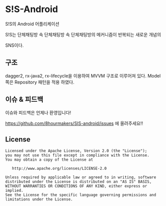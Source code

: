 # S!S-Android

S!S의 Android 어플리케이션

S!S는 단체채팅방 속 단체채팅방 속 단체채팅방의 메커니즘이 반복되는 새로운 개념의 

SNS이다. 



## 구조

dagger2, rx-java2, rx-lifecycle을 이용하여 MVVM 구조로 이루어져 있다. Model쪽은 Repository 패턴을 적용 하였다.



## 이슈 & 피드백

이슈와 피드백은 언제나 환영입니다!  

https://github.com/8hourmakers/SIS-android/issues  에 올려주세요!!



## License

```
Licensed under the Apache License, Version 2.0 (the "License");
you may not use this file except in compliance with the License.
You may obtain a copy of the License at

   http://www.apache.org/licenses/LICENSE-2.0

Unless required by applicable law or agreed to in writing, software
distributed under the License is distributed on an "AS IS" BASIS,
WITHOUT WARRANTIES OR CONDITIONS OF ANY KIND, either express or implied.
See the License for the specific language governing permissions and
limitations under the License.
```